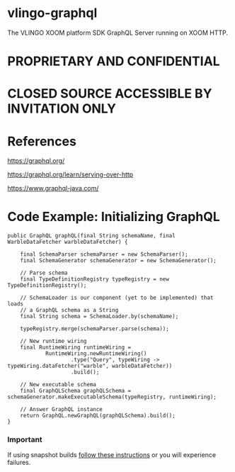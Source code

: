 # vlingo-graphql

The VLINGO XOOM platform SDK GraphQL Server running on XOOM HTTP.

# PROPRIETARY AND CONFIDENTIAL

# CLOSED SOURCE ACCESSIBLE BY INVITATION ONLY

# References

https://graphql.org/

https://graphql.org/learn/serving-over-http

https://www.graphql-java.com/

# Code Example: Initializing GraphQL

```
public GraphQL graphQL(final String schemaName, final WarbleDataFetcher warbleDataFetcher) {

    final SchemaParser schemaParser = new SchemaParser();
    final SchemaGenerator schemaGenerator = new SchemaGenerator();

    // Parse schema
    final TypeDefinitionRegistry typeRegistry = new TypeDefinitionRegistry();
    
    // SchemaLoader is our component (yet to be implemented) that loads
    // a GraphQL schema as a String
    final String schema = SchemaLoader.by(schemaName);
    
    typeRegistry.merge(schemaParser.parse(schema));

    // New runtime wiring
    final RuntimeWiring runtimeWiring =
            RuntimeWiring.newRuntimeWiring()
                    .type("Query", typeWiring -> typeWiring.dataFetcher("warble", warbleDataFetcher))
                    .build();

    // New executable schema
    final GraphQLSchema graphQLSchema = schemaGenerator.makeExecutableSchema(typeRegistry, runtimeWiring);

    // Answer GraphQL instance
    return GraphQL.newGraphQL(graphQLSchema).build();
}
```

### Important
If using snapshot builds [follow these instructions](https://github.com/vlingo/vlingo-platform#snapshots-repository) or you will experience failures.

